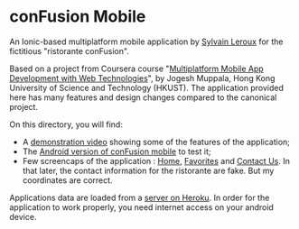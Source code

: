 conFusion Mobile
================

An Ionic-based multiplatform mobile application by 
[Sylvain Leroux](https://fr.linkedin.com/in/sylvain-leroux-5229a11a)
for the fictitious "ristorante conFusion".

Based on a project from Coursera course "[Multiplatform Mobile App 
Development with Web Technologies][2]", by Jogesh Muppala, Hong Kong 
University of Science and Technology (HKUST). The application 
provided here has many features and design changes compared to the
canonical project.

On this directory, you will find:

* A [demonstration video](conFusion-mobile.mp4) showing some of the features
of the application;
* The [Android version of conFusion mobile](conFusion-debug.apk) to test it;
* Few screencaps of the application : [Home](home.png), [Favorites](favorites.png)
and [Contact Us](contactus.png). In that later, the contact information for the
ristorante are fake. But my coordinates are correct.

Applications data are loaded from a [server on Heroku][1].  In order for the
application to work properly, you need internet access on your android device.

[1]: https://confusion-basic-sylvain-leroux.herokuapp.com/db 
[2]: https://www.coursera.org/learn/hybrid-mobile-development/
